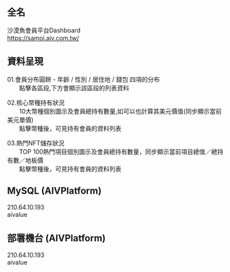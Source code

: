 ## 全名

沙漠魚會員平台Dashboard <br/>
https://samoi.aiv.com.tw/ <br/>

## 資料呈現

01.會員分布圓餅  - 年齡 / 性別 / 居住地 / 錢包 四項的分布 <br/>
　　點擊各區段,下方會顯示該區段的列表資料 <br/>

02.核心幣種持有狀況 <br/>
　　10大幣種個別圖示及會員總持有數量,如可以也計算其美元價值(同步顯示當前美元單價) <br/>
　　點擊幣種後，可見持有會員的資料列表 <br/>

03.熱門NFT儲存狀況 <br/>
　　TOP 100熱門項目個別圖示及會員總持有數量，同步顯示當前項目總值／總持有數／地板價 <br/>
　　點擊幣種後，可見持有會員的資料列表 <br/>

## MySQL (AIVPlatform) <br/>

210.64.10.193 <br/>
aivalue <br/>

## 部署機台 (AIVPlatform) <br/>

210.64.10.193 <br/>
aivalue <br/>
